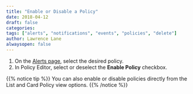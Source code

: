 ```yaml
---
title: "Enable or Disable a Policy"
date: 2018-04-12
draft: false
categories:
tags: ["alerts", "notifications", "events", "policies", "delete"]
author: Lawrence Lane
alwaysopen: false
---
```


1. On the [Alerts page][1], select the desired policy.
2. In Policy Editor, select or deselect the **Enable Policy** checkbox.

{{% notice tip %}}
You can also enable or disable policies directly from the List and Card Policy view options.
{{% /notice %}}


[1]: /alerts-notifications/alerts-page
